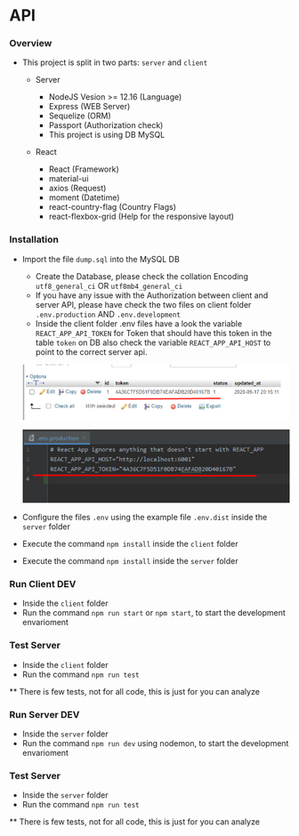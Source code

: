 # API

### Overview
   * This project is split in two parts: `server` and `client`
        * Server
			- NodeJS Vesion >= 12.16 (Language)
			- Express (WEB Server)
			- Sequelize (ORM)
			- Passport (Authorization check)
			- This project is using DB MySQL
			
		* React
			- React (Framework)
			- material-ui
			- axios (Request)
			- moment (Datetime)
			- react-country-flag (Country Flags)	
			- react-flexbox-grid (Help for the responsive layout)
			
### Installation
   * Import the file `dump.sql` into the MySQL DB
        * Create the Database, please check the collation Encoding `utf8_general_ci` OR `utf8mb4_general_ci`
        * If you have any issue with the Authorization between client and server API, please have check the two files on client folder `.env.production` AND `.env.development`
        * Inside the client folder .env files have a look the variable `REACT_APP_API_TOKEN` for Token that should have this token in the table `token` on DB also check the variable `REACT_APP_API_HOST` to point to the correct server api.
        
        ![Token table example](token_table.png)
        
        ![Token client example](token_cli_eg.png)
   
   
   * Configure the files `.env` using the example file `.env.dist` inside the `server` folder
   * Execute the command `npm install` inside the `client` folder 
   * Execute the command `npm install` inside the `server` folder 
   
### Run Client DEV
   * Inside the `client` folder
   * Run the command `npm run start` or `npm start`, to start the development envarioment
   
### Test Server
   * Inside the `client` folder
   * Run the command `npm run test`
   
   ** There is few tests, not for all code, this is just for you can analyze 
   
### Run Server DEV
   * Inside the `server` folder
   * Run the command `npm run dev` using nodemon, to start the development envarioment
   
### Test Server
   * Inside the `server` folder
   * Run the command `npm run test`
   
   ** There is few tests, not for all code, this is just for you can analyze 
